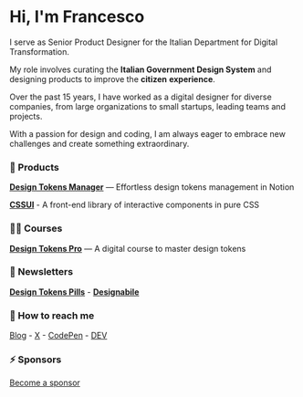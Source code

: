 # Hi, I'm Francesco 

I serve as Senior Product Designer for the Italian Department for Digital Transformation. 

My role involves curating the **Italian Government Design System** and designing products to improve the **citizen** **experience**.

Over the past 15 years, I have worked as a digital designer for diverse companies, from large organizations to small startups, leading teams and projects.

With a passion for design and coding, I am always eager to embrace new challenges and create something extraordinary.

### 🚀 Products
**[Design Tokens Manager](https://zetareticoli.gumroad.com/l/design-tokens-manager)** — Effortless design tokens management in Notion

**[CSSUI](https://cssui.dev)** - A front-end library of interactive components in pure CSS

### 👨‍🏫 Courses
**[Design Tokens Pro](https://designtokens.pro)** — A digital course to master design tokens

### 📮 Newsletters
**[Design Tokens Pills](https://designtokens.substack.com)** - **[Designabile](https://designabile.substack.com)**

### 🙌 How to reach me

[Blog](https://francescoimprota.com/writing/) -
[X](https://twitter.com/zetareticoli) -
[CodePen](https://codepen.io/zetareticoli) - 
[DEV](https://dev.to/zetareticoli) 

### ⚡️ Sponsors

[Become a sponsor](https://github.com/sponsors/zetareticoli)


<!--
**zetareticoli/zetareticoli** is a ✨ _special_ ✨ repository because its `README.md` (this file) appears on your GitHub profile.

Here are some ideas to get you started:

- 🔭 I’m currently working on ...
- 🌱 I’m currently learning ...
- 👯 I’m looking to collaborate on ...
- 🤔 I’m looking for help with ...
- 💬 Ask me about ...
- 
- 😄 Pronouns: ...
- ⚡ Fun fact: ...
-->

